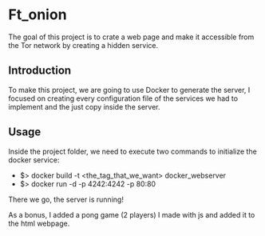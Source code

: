 
# Ft_onion

The goal of this project is to crate a web page and make it accessible from the Tor network by creating a hidden service.

## Introduction

To make this project, we are going to use Docker to generate the server, I focused on creating every configuration file of the services we had to implement and the just copy inside the server.

## Usage

Inside the project folder, we need to execute two commands to initialize the docker service:
- $> docker build -t <the_tag_that_we_want> docker_webserver
- $> docker run -d -p 4242:4242 -p 80:80 <tag>

There we go, the server is running!

As a bonus, I added a pong game (2 players) I made with js and added it to the html webpage.